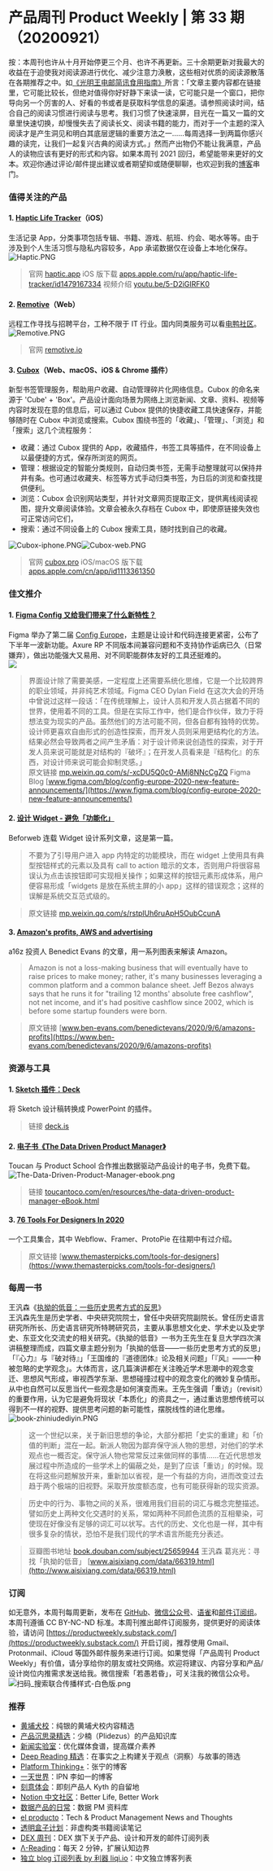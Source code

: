 # 产品周刊 Product Weekly | 第 33 期（20200921）

按：本周刊也许从十月开始停更三个月、也许不再更新。三十余期更新对我最大的收益在于迫使我对阅读源进行优化、减少注意力涣散，这些相对优质的阅读源散落在各期推荐之中。如[《光明王电邮简讯食用指南》](https://lordoflight.substack.com/p/-issue-0026)所言：「文章主要内容都在链接里，它可能比较长，但绝对值得你好好静下来读一读，它可能只是一个窗口，把你导向另一个厉害的人、好看的书或者是获取科学信息的渠道。请参照阅读时间，结合自己的阅读习惯进行阅读与思考。我们习惯了快速滚屏，目光在一篇又一篇的文章里快速切换，却慢慢失去了阅读长文、阅读书籍的能力，而对于一个主题的深入阅读才是产生洞见和明白其底层逻辑的重要方法之一……每周选择一到两篇你感兴趣的读完，让我们一起复兴古典的阅读方式。」然而产出物仍不能让我满意，产品人的读物应该有更好的形式和内容。如果本周刊 2021 回归，希望能带来更好的文本。欢迎你通过评论/邮件提出建议或者期望抑或随便聊聊，也欢迎到我的[博客](https://herbertchang.github.io/)串门。<br />

### 值得关注的产品
#### 1. [Haptic Life Tracker](https://haptic.app/)（iOS）
生活记录 App，分类事项包括专辑、书籍、游戏、航班、约会、喝水等等。由于涉及到个人生活习惯与隐私内容较多，App 承诺数据仅在设备上本地化保存。<br />![Haptic.PNG](https://cdn.nlark.com/yuque/0/2020/png/535404/1600604851618-84a8ecf6-1776-441d-8b17-99d00547690f.png#align=left&display=inline&height=634&margin=%5Bobject%20Object%5D&name=Haptic.PNG&originHeight=634&originWidth=1234&size=200863&status=done&style=none&width=1234)
> 官网 [haptic.app](https://haptic.app/)
> iOS 版下载 [apps.apple.com/ru/app/haptic-life-tracker/id1479167334](https://apps.apple.com/ru/app/haptic-life-tracker/id1479167334)
> 视频介绍 [youtu.be/5-D2iGIRFK0](https://youtu.be/5-D2iGIRFK0)



#### 2. [Remotive](https://remotive.io/)（Web）
远程工作寻找与招聘平台，工种不限于 IT 行业。国内同类服务可以看[电鸭社区](https://eleduck.com/)。<br />![Remotive.PNG](https://cdn.nlark.com/yuque/0/2020/png/535404/1600607610977-88ba9cdd-c924-401f-9d60-e74468bdd0de.png#align=left&display=inline&height=884&margin=%5Bobject%20Object%5D&name=Remotive.PNG&originHeight=884&originWidth=1890&size=149829&status=done&style=none&width=1890)
> 官网 [remotive.io](https://remotive.io/)<br />



#### 3. [Cubox](https://cubox.pro/)（Web、macOS、iOS & Chrome 插件）
新型书签管理服务，帮助用户收藏、自动管理碎片化网络信息。Cubox 的命名来源于 'Cube' + 'Box'。产品设计面向场景为网络上浏览新闻、文章、资料、视频等内容时发现在意的信息后，可以通过 Cubox 提供的快捷收藏工具快速保存，并能够随时在 Cubox 中浏览或搜索。Cubox 围绕书签的「收藏」、「管理」、「浏览」和「搜索」这几个流程服务：

- 收藏：通过 Cubox 提供的 App，收藏插件，书签工具等插件，在不同设备上以最便捷的方式，保存所浏览的网页。
- 管理：根据设定的智能分类规则，自动归类书签，无需手动整理就可以保持井井有条。也可通过收藏夹、标签等方式手动归类书签，为日后的浏览和查找提供便利。
- 浏览：Cubox 会识别网站类型，并针对文章网页提取正文，提供离线阅读视图，提升文章阅读体验。文章会被永久存档在 Cubox 中，即使原链接失效也可正常访问它们，
- 搜索：通过不同设备上的 Cubox 搜索工具，随时找到自己的收藏。<br />

![Cubox-iphone.PNG](https://cdn.nlark.com/yuque/0/2020/png/535404/1600603857122-29e91c61-f7fb-42f0-9f05-3416dc08afae.png#align=left&display=inline&height=628&margin=%5Bobject%20Object%5D&name=Cubox-iphone.PNG&originHeight=628&originWidth=1213&size=352504&status=done&style=none&width=1213)![Cubox-web.PNG](https://cdn.nlark.com/yuque/0/2020/png/535404/1600603863257-0b3a2c3d-9d1f-4883-bd09-274374ff9ca3.png#align=left&display=inline&height=891&margin=%5Bobject%20Object%5D&name=Cubox-web.PNG&originHeight=891&originWidth=1914&size=76655&status=done&style=none&width=1914)
> 官网 [cubox.pro](https://cubox.pro/)
> iOS/macOS 版下载 [apps.apple.com/cn/app/id1113361350](https://apps.apple.com/cn/app/id1113361350)



### 佳文推介
#### 1. [Figma Config 又给我们带来了什么新特性？](https://mp.weixin.qq.com/s/-xcDU5Q0c0-AMj8NNcCgZQ)
Figma 举办了第二届 [Config Europe](https://www.figma.com/blog/config-europe-2020-new-feature-announcements/)，主题是让设计和代码连接更紧密，公布了下半年一波新功能。Axure RP 不同版本间兼容问题和不支持协作诟病已久（日常嫌弃），做出功能强大又易用、对不同职能群体友好的工具还挺难的。<br />![](https://cdn.nlark.com/yuque/0/2020/webp/535404/1600589711580-be2e4e9e-9884-46c1-af79-4f4ec502f0a8.webp#align=left&display=inline&height=608&margin=%5Bobject%20Object%5D&originHeight=608&originWidth=1080&size=0&status=done&style=none&width=1080)
> 界面设计除了需要美感，一定程度上还需要系统化思维，它是一个比较跨界的职业领域，并非纯艺术领域。Figma CEO Dylan Field 在这次大会的开场中曾说过这样一段话：「在传统理解上，设计人员和开发人员占据着不同的世界，使用着不同的工具。但是在实际工作中，他们是合作伙伴，致力于将想法变为现实的产品。虽然他们的方法可能不同，但各自都有独特的优势。设计师更喜欢自由形式的创造性探索，而开发人员则采用更结构化的方法。结果必然会导致两者之间产生矛盾：对于设计师来说创造性的探索，对于开发人员来说可能就是对结构的『破坏』；在开发人员看来是『结构化』的东西，对设计师来说可能会抑制灵感。」
> <br />
> 原文链接 [mp.weixin.qq.com/s/-xcDU5Q0c0-AMj8NNcCgZQ](https://mp.weixin.qq.com/s/-xcDU5Q0c0-AMj8NNcCgZQ)
> Figma Blog [www.figma.com/blog/config-europe-2020-new-feature-announcements/](https://www.figma.com/blog/config-europe-2020-new-feature-announcements/)



#### 2. [设计 Widget - 避免「功能化」](https://mp.weixin.qq.com/s/rstplUh6ruApH5OubCcunA)
Beforweb 连载 Widget 设计系列文章，这是第一篇。<br />

> 不要为了引导用户进入 app 内特定的功能模块，而在 widget 上使用具有典型按钮样式的元素以及具有 call to action 暗示的文本，否则用户将很容易误认为点击该按钮即可实现相关操作；如果这样的按钮元素形成体系，用户便容易形成「widgets 是放在系统主屏的小 app」这样的错误观念；这样的误解是系统交互范式级的。
> 

> 原文链接 [mp.weixin.qq.com/s/rstplUh6ruApH5OubCcunA](https://mp.weixin.qq.com/s/rstplUh6ruApH5OubCcunA)



#### 3. [Amazon's profits, AWS and advertising](https://www.ben-evans.com/benedictevans/2020/9/6/amazons-profits)
a16z 投资人 Benedict Evans 的文章，用一系列图表来解读 Amazon。<br />

> Amazon is not a loss-making business that will eventually have to raise prices to make money; rather, it's many businesses leveraging a common platform and a common balance sheet.
> Jeff Bezos always says that he runs it for "trailing 12 months' absolute free cashflow", not net income, and it's had positive cashflow since 2002, which is before some startup founders were born.
> 

> 原文链接 [www.ben-evans.com/benedictevans/2020/9/6/amazons-profits](https://www.ben-evans.com/benedictevans/2020/9/6/amazons-profits)



### 资源与工具
#### 1. [Sketch 插件：Deck](https://deck.is/)
将 Sketch 设计稿转换成 PowerPoint 的插件。<br />

> 链接 [deck.is](https://deck.is/)



#### 2. [电子书《The Data Driven Product Manager》](https://toucantoco.com/en/resources/the-data-driven-product-manager-eBook.html)
Toucan 与 Product School 合作推出数据驱动产品设计的电子书，免费下载。<br />![The-Data-Driven-Product-Manager-ebook.png](https://cdn.nlark.com/yuque/0/2020/png/535404/1600605542043-e1846bb8-5adf-40a8-b112-23cd79ed826f.png#align=left&display=inline&height=298&margin=%5Bobject%20Object%5D&name=The-Data-Driven-Product-Manager-ebook.png&originHeight=1098&originWidth=1104&size=1194579&status=done&style=none&width=300)
> 链接 [toucantoco.com/en/resources/the-data-driven-product-manager-eBook.html](https://toucantoco.com/en/resources/the-data-driven-product-manager-eBook.html)

#### 3. [76 Tools For Designers In 2020](https://www.themasterpicks.com/tools-for-designers/)
一个工具集合，其中 Webflow、Framer、ProtoPie 在往期中有过介绍。<br />

> 原文链接 [www.themasterpicks.com/tools-for-designers](https://www.themasterpicks.com/tools-for-designers/)



### 每周一书
王汎森《[执拗的低音：一些历史思考方式的反思](https://book.douban.com/subject/25659944/)》<br />王汎森先生是历史学者、中央研究院院士，曾任中央研究院副院长。曾任历史语言研究所所长、历史语言研究所特聘研究员，主要从事思想文化史、学术史以及史学史、东亚文化交流史的相关研究。《执拗的低音》一书为王先生在复旦大学四次演讲稿整理而成，四篇文章主题分别为「执拗的低音——一些历史思考方式的反思」「『心力』与『破对待』」「王国维的『道德团体』论及相关问题」「『风』——一种被忽略的史学观念」。大体而言，这几篇演讲都在关注晚近学术思潮中的观念变迁、思想风气形成，审视西学东渐、思想碰撞过程中的观念变化的微妙复杂情形。从中也自然可以反思当代一些观念是如何演变而来。王先生强调「重访」（revisit）的重要作用，认为它是避免将现状「本质化」的资具之一，通过重访思想传统可以得到不一样的视野、提供思考问题的新可能性，摆脱线性的进化思维。<br />![book-zhiniudediyin.PNG](https://cdn.nlark.com/yuque/0/2020/png/535404/1600608558085-9703615f-3d7c-4fcf-b007-58f848d4fe98.png#align=left&display=inline&height=425&margin=%5Bobject%20Object%5D&name=book-zhiniudediyin.PNG&originHeight=893&originWidth=630&size=672238&status=done&style=none&width=300)
> 这一个世纪以来，关于新旧思想的争论，大部分都把「史实的重建」和「价值的判断」混在一起。新派人物因为鄙弃保守派人物的思想，对他们的学术观点也一概否定。保守派人物也常常反过来做同样的事情……在近代思想发展过程中所造成的一些学术上的偏蔽之处，是到了应该「重访」的时候。现在将这些问题解放开来，重新加以省视，是一个有益的方向，进而改变过去趋于两个极端的旧视野。采取开放度额态度，也有可能获得新的现实资源。
> 

> 历史中的行为、事物之间的关系，很难用我们目前的词汇与概念完整描述。譬如历史上两种文化交遇时的关系，常如两种不同颜色流质的互相晕染，可使现在好像没有足够的词汇可以状写。古代的历史、文化也是一样，其中有很多复杂的情状，恐怕不是我们现代的学术语言所能充分表述。
> 

> 豆瓣图书地址 [book.douban.com/subject/25659944](https://book.douban.com/subject/25659944/)
> 王汎森 葛兆光：寻找「执拗的低音」 [www.aisixiang.com/data/66319.html](http://www.aisixiang.com/data/66319.html)



### 订阅
如无意外，本周刊每周更新，发布在 [GitHub](https://github.com/HerbertChang/pmweekly)、[微信公众号](https://weixin.sogou.com/weixin?type=1&s_from=input&query=%E8%8B%A5%E6%84%9A%E8%8B%A5%E6%98%8F&ie=utf8&_sug_=y&_sug_type_=&w=01019900&sut=10610&sst0=1571666684054&lkt=0%2C0%2C0)、[语雀](https://yuque.com/herbert-chang/pmweekly/)和[邮件订阅组](https://productweekly.substack.com/)。本周刊遵循 CC BY-NC-ND 标准。本周刊推出邮件订阅服务，提供更好的阅读体验，请访问 [https://productweekly.substack.com/](https://productweekly.substack.com/) 开启订阅，推荐使用 Gmail、Protonmail、iCloud 等国外邮件服务来进行订阅。如果觉得「产品周刊 Product Weekly」有价值，请分享给你的朋友或社交网络。欢迎将建议、内容分享和产品/设计岗位内推需求发送给我。微信搜索「若愚若昏」，可关注我的微信公众号。<br />![扫码_搜索联合传播样式-白色版.png](https://cdn.nlark.com/yuque/0/2020/png/535404/1595080759715-5e73085e-7d82-4506-930e-97507f80e022.png#align=left&display=inline&height=155&margin=%5Bobject%20Object%5D&name=%E6%89%AB%E7%A0%81_%E6%90%9C%E7%B4%A2%E8%81%94%E5%90%88%E4%BC%A0%E6%92%AD%E6%A0%B7%E5%BC%8F-%E7%99%BD%E8%89%B2%E7%89%88.png&originHeight=624&originWidth=1710&size=4268298&status=done&style=none&width=425)
### 推荐

- [黄埔犬校](https://pmthinking.us11.list-manage.com/track/click?u=c4dcdf8a6b76265256adf8255&id=a540a873a8&e=5f9cbb74d3)：纯银的黄埔犬校内容精选 
- [产品沉思录精选](https://www.notion.so/PRODUCT-THINKING-a601a12335044f349a22caf57f274c27)：少楠（Plidezus）的产品知识库
- [新闻实验室](https://github.com/Newslab2020/Contents/blob/master/wechataccount.md)：优化媒体食谱，提高媒介素养
- [Deep Reading 精选](https://assets.iois.me/uzjhgqzglpa.html)：在事实之上构建关于观点（洞察）与故事的筛选
- [Platform Thinking+](https://platformthinking.plus/)：张宁的博客
- [一天世界](https://yitianshijie.net/)：IPN 李如一的博客
- [刻意体会](https://pmthinking.us11.list-manage.com/track/click?u=c4dcdf8a6b76265256adf8255&id=2049427034&e=5f9cbb74d3)：即刻产品人 Kyth 的自留地
- [Notion 中文社区](https://notion.cx/)：Better Life, Better Work
- [数据产品的日常](https://www.notion.so/da53956e706a4b0c8aabb757c0259382)：数据 PM 资料库
- [el producto](http://elproducto.eu/)：Tech & Product Management News and Thoughts
- [透明盒子计划](https://clearbox.substack.com/)：非虚构类书籍阅读笔记
- [DEX 周刊](https://news.dex.group/f3b9324ec1c545f3a7ad31d71da1fc38?v=13a31b332fd8465a9bb81d92748643b4)：DEX 旗下关于产品、设计和开发的邮件订阅列表
- [Λ-Reading](https://pmthinking.us11.list-manage.com/track/click?u=c4dcdf8a6b76265256adf8255&id=f60bfc9cb9&e=5f9cbb74d3)：每天 2 分钟，扩展认知边界
- [独立 blog 订阅列表 by 利器 liqi.io](https://www.notion.so/blog-by-liqi-io-4bdf37d4fb3443b4b6dbed8317450307)：中文独立博客列表
